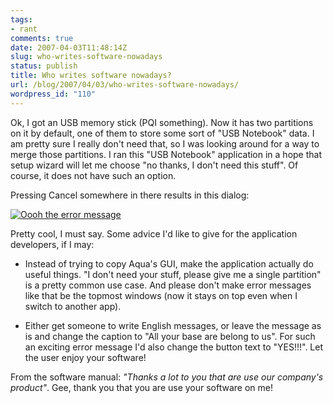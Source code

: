 ```yaml
---
tags:
- rant
comments: true
date: 2007-04-03T11:48:14Z
slug: who-writes-software-nowadays
status: publish
title: Who writes software nowadays?
url: /blog/2007/04/03/who-writes-software-nowadays/
wordpress_id: "110"
---
```


Ok, I got an USB memory stick (PQI something). Now it has two partitions on it by default, one of them to store some sort of "USB Notebook" data. I am pretty sure I really don't need that, so I was looking around for a way to merge those partitions. I ran this "USB Notebook" application in a hope that setup wizard will let me choose "no thanks, I don't need this stuff". Of course, it does not have such an option.

Pressing Cancel somewhere in there results in this dialog:

[![Oooh the error message](http://aras-p.info/blog/wp-content/uploads/2007/04/allyourbase.png)](http://aras-p.info/blog/wp-content/uploads/2007/04/allyourbase.png)

Pretty cool, I must say. Some advice I'd like to give for the application developers, if I may:



	
  * Instead of trying to copy Aqua's GUI, make the application actually do useful things. "I don't need your stuff, please give me a single partition" is a pretty common use case. And please don't make error messages like that be the topmost windows (now it stays on top even when I switch to another app).

	
  * Either get someone to write English messages, or leave the message as is and change the caption to "All your base are belong to us". For such an exciting error message I'd also change the button text to "YES!!!". Let the user enjoy your software!


From the software manual: _"Thanks a lot to you that are use our company's product"_. Gee, thank you that you are use your software on me!

